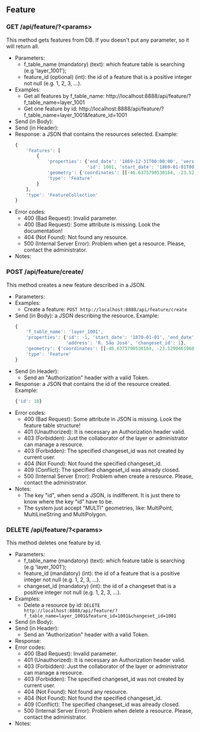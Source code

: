 ## Feature


### GET /api/feature/?\<params>

This method gets features from DB. If you doesn't put any parameter, so it will return all.
- Parameters:
    - f_table_name (mandatory) (text): which feature table is searching (e.g 'layer_1001');
    - feature_id (optional) (int): the id of a feature that is a positive integer not null (e.g. 1, 2, 3, ...).
- Examples:
     - Get all features by f_table_name: http://localhost:8888/api/feature/?f_table_name=layer_1001
     - Get one feature by id: http://localhost:8888/api/feature/?f_table_name=layer_1001&feature_id=1001
- Send (in Body):
- Send (in Header):
- Response: a JSON that contains the resources selected. Example:
    ```javascript
    {
        'features': [
            {
                'properties': {'end_date': '1869-12-31T00:00:00', 'version': 1, 'address': 'R. São José',
                               'id': 1001, 'start_date': '1869-01-01T00:00:00', 'changeset_id': 1001},
                'geometry': {'coordinates': [[-46.6375790530164, -23.5290461960682]], 'type': 'MultiPoint'},
                'type': 'Feature'
            }
        ],
        'type': 'FeatureCollection'
    }
    ```
- Error codes:
    - 400 (Bad Request): Invalid parameter.
    - 400 (Bad Request): Some attribute is missing. Look the documentation!
    - 404 (Not Found): Not found any resource.
    - 500 (Internal Server Error): Problem when get a resource. Please, contact the administrator.
- Notes:


### POST /api/feature/create/

This method creates a new feature described in a JSON.
- Parameters:
- Examples:
    - Create a feature: ```POST http://localhost:8888/api/feature/create```
- Send (in Body): a JSON describing the resource. Example:
    ```javascript
    {
        'f_table_name': 'layer_1001',
        'properties': {'id': -1, 'start_date': '1870-01-01', 'end_date': '1870-12-31',
                       'address': 'R. São José', 'changeset_id': 1},
        'geometry': {'coordinates': [[-46.6375790530164, -23.5290461960682]], 'type': 'MultiPoint'},
        'type': 'Feature'
    }
    ```
- Send (in Header):
    - Send an "Authorization" header with a valid Token.
- Response: a JSON that contains the id of the resource created. Example:
    ```javascript
    {'id': 10}
    ```
- Error codes:
     - 400 (Bad Request): Some attribute in JSON is missing. Look the feature table structure!
     - 401 (Unauthorized): It is necessary an Authorization header valid.
     - 403 (Forbidden): Just the collaborator of the layer or administrator can manage a resource.
     - 403 (Forbidden): The specified changeset_id was not created by current user.
     - 404 (Not Found): Not found the specified changeset_id.
     - 409 (Conflict): The specified changeset_id was already closed.
     - 500 (Internal Server Error): Problem when create a resource. Please, contact the administrator.
- Notes:
    - The key "id", when send a JSON, is indifferent. It is just there to know where the key "id" have to be.
    - The system just accept "MULTI" geometries, like: MultiPoint, MultiLineString and MultiPolygon.

<!--
### PUT /api/feature

This method updates a feature described in a JSON.
- Parameters:
- Examples:
    - Update a feature: ```PUT http://localhost:8888/api/feature```
- Send (in Body): a JSON describing the resource. Example:
    ```javascript
    {
        'type': 'feature',
        'properties': {'feature_id': 1001, 'description': 'ArticleA'}
    }
    ```
- Send (in Header):
    - Send an "Authorization" header with a valid Token.
- Response:
- Error codes:
     - 400 (Bad Request): Some attribute in JSON is missing. Look the documentation!
     - 401 (Unauthorized): It is necessary an Authorization header valid.
     - 403 (Forbidden): Just the collaborator of the layer or administrator can manage a resource.
     - 404 (Not Found): Not found any resource.
     - 500 (Internal Server Error): Problem when update a resource. Please, contact the administrator.
- Notes:
-->

### DELETE /api/feature/?\<params>

This method deletes one feature by id.
- Parameters:
    - f_table_name (mandatory) (text): which feature table is searching (e.g 'layer_1001');
    - feature_id (mandatory) (int): the id of a feature that is a positive integer not null (e.g. 1, 2, 3, ...).
    - changeset_id (mandatory) (int): the id of a changeset that is a positive integer not null (e.g. 1, 2, 3, ...).
- Examples:
    - Delete a resource by id: ```DELETE http://localhost:8888/api/feature/?f_table_name=layer_1001&feature_id=1001&changeset_id=1001```
- Send (in Body):
- Send (in Header):
    - Send an "Authorization" header with a valid Token.
- Response:
- Error codes:
    - 400 (Bad Request): Invalid parameter.
    - 401 (Unauthorized): It is necessary an Authorization header valid.
    - 403 (Forbidden): Just the collaborator of the layer or administrator can manage a resource.
    - 403 (Forbidden): The specified changeset_id was not created by current user.
    - 404 (Not Found): Not found any resource.
    - 404 (Not Found): Not found the specified changeset_id.
    - 409 (Conflict): The specified changeset_id was already closed.
    - 500 (Internal Server Error): Problem when delete a resource. Please, contact the administrator.
- Notes:
